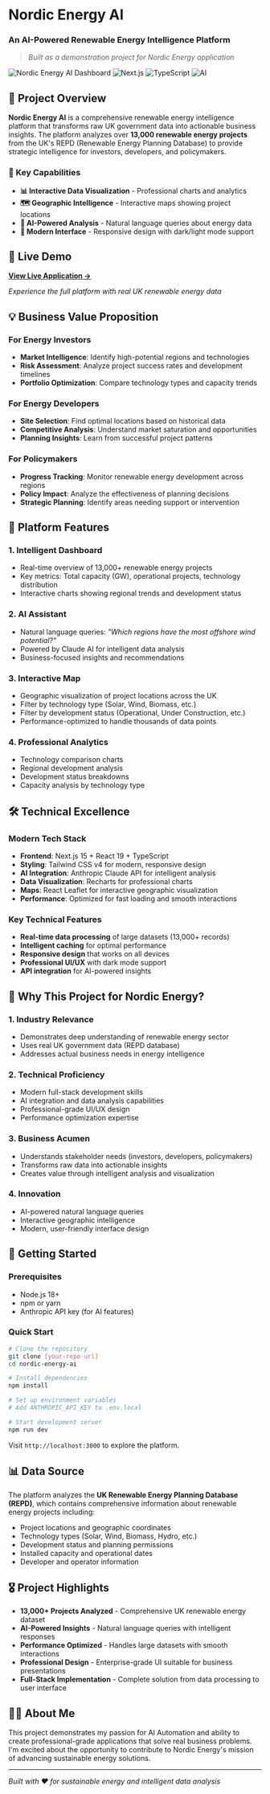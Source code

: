 # Nordic Energy AI
### An AI-Powered Renewable Energy Intelligence Platform

> *Built as a demonstration project for Nordic Energy application*

![Nordic Energy AI Dashboard](https://img.shields.io/badge/Status-Live%20Demo-brightgreen) ![Next.js](https://img.shields.io/badge/Next.js-15.5-black) ![TypeScript](https://img.shields.io/badge/TypeScript-Enabled-blue) ![AI](https://img.shields.io/badge/AI-Claude%203.5-purple)

## 🎯 Project Overview

**Nordic Energy AI** is a comprehensive renewable energy intelligence platform that transforms raw UK government data into actionable business insights. The platform analyzes over **13,000 renewable energy projects** from the UK's REPD (Renewable Energy Planning Database) to provide strategic intelligence for investors, developers, and policymakers.

### 🌟 Key Capabilities

- **📊 Interactive Data Visualization** - Professional charts and analytics
- **🗺️ Geographic Intelligence** - Interactive maps showing project locations  
- **🤖 AI-Powered Analysis** - Natural language queries about energy data
- **📱 Modern Interface** - Responsive design with dark/light mode support

## 🚀 Live Demo

**[View Live Application →](https://nordic-energy-ai.vercel.app/)**

*Experience the full platform with real UK renewable energy data*

## 💡 Business Value Proposition

### For Energy Investors
- **Market Intelligence**: Identify high-potential regions and technologies
- **Risk Assessment**: Analyze project success rates and development timelines
- **Portfolio Optimization**: Compare technology types and capacity trends

### For Energy Developers  
- **Site Selection**: Find optimal locations based on historical data
- **Competitive Analysis**: Understand market saturation and opportunities
- **Planning Insights**: Learn from successful project patterns

### For Policymakers
- **Progress Tracking**: Monitor renewable energy development across regions
- **Policy Impact**: Analyze the effectiveness of planning decisions
- **Strategic Planning**: Identify areas needing support or intervention

## 🎨 Platform Features

### 1. **Intelligent Dashboard**
- Real-time overview of 13,000+ renewable energy projects
- Key metrics: Total capacity (GW), operational projects, technology distribution
- Interactive charts showing regional trends and development status

### 2. **AI Assistant**
- Natural language queries: *"Which regions have the most offshore wind potential?"*
- Powered by Claude AI for intelligent data analysis
- Business-focused insights and recommendations

### 3. **Interactive Map**
- Geographic visualization of project locations across the UK
- Filter by technology type (Solar, Wind, Biomass, etc.)
- Filter by development status (Operational, Under Construction, etc.)
- Performance-optimized to handle thousands of data points

### 4. **Professional Analytics**
- Technology comparison charts
- Regional development analysis  
- Development status breakdowns
- Capacity analysis by technology type

## 🛠️ Technical Excellence

### Modern Tech Stack
- **Frontend**: Next.js 15 + React 19 + TypeScript
- **Styling**: Tailwind CSS v4 for modern, responsive design
- **AI Integration**: Anthropic Claude API for intelligent analysis
- **Data Visualization**: Recharts for professional charts
- **Maps**: React Leaflet for interactive geographic visualization
- **Performance**: Optimized for fast loading and smooth interactions

### Key Technical Features
- **Real-time data processing** of large datasets (13,000+ records)
- **Intelligent caching** for optimal performance
- **Responsive design** that works on all devices
- **Professional UI/UX** with dark mode support
- **API integration** for AI-powered insights

## 🎯 Why This Project for Nordic Energy?

### 1. **Industry Relevance**
- Demonstrates deep understanding of renewable energy sector
- Uses real UK government data (REPD database)
- Addresses actual business needs in energy intelligence

### 2. **Technical Proficiency**
- Modern full-stack development skills
- AI integration and data analysis capabilities
- Professional-grade UI/UX design
- Performance optimization expertise

### 3. **Business Acumen**
- Understands stakeholder needs (investors, developers, policymakers)
- Transforms raw data into actionable insights
- Creates value through intelligent analysis and visualization

### 4. **Innovation**
- AI-powered natural language queries
- Interactive geographic intelligence
- Modern, user-friendly interface design

## 🚀 Getting Started

### Prerequisites
- Node.js 18+ 
- npm or yarn
- Anthropic API key (for AI features)

### Quick Start
```bash
# Clone the repository
git clone [your-repo-url]
cd nordic-energy-ai

# Install dependencies
npm install

# Set up environment variables
# Add ANTHROPIC_API_KEY to .env.local

# Start development server
npm run dev
```

Visit `http://localhost:3000` to explore the platform.

## 📊 Data Source

The platform analyzes the **UK Renewable Energy Planning Database (REPD)**, which contains comprehensive information about renewable energy projects including:

- Project locations and geographic coordinates
- Technology types (Solar, Wind, Biomass, Hydro, etc.)
- Development status and planning permissions
- Installed capacity and operational dates
- Developer and operator information

## 🎖️ Project Highlights

- **13,000+ Projects Analyzed** - Comprehensive UK renewable energy dataset
- **AI-Powered Insights** - Natural language queries with intelligent responses
- **Performance Optimized** - Handles large datasets with smooth interactions
- **Professional Design** - Enterprise-grade UI suitable for business presentations
- **Full-Stack Implementation** - Complete solution from data processing to user interface

## 👨‍💻 About Me

This project demonstrates my passion for AI Automation and ability to create professional-grade applications that solve real business problems. I'm excited about the opportunity to contribute to Nordic Energy's mission of advancing sustainable energy solutions.

---

*Built with ❤️ for sustainable energy and intelligent data analysis*
